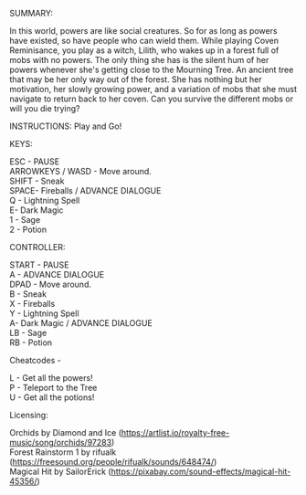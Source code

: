 SUMMARY: 

In this world, powers are like social creatures. So for as long as powers have existed, so have people who can wield them. While playing Coven Reminisance, you play as a witch, Lilith, who wakes up in a forest full of mobs with no powers. The only thing she has is the silent hum of her powers whenever she's getting close to the Mourning Tree. An ancient tree that may be her only way out of the forest. She has nothing but her motivation, her slowly growing power, and a variation of mobs that she must navigate to return back to her coven. Can you survive the different mobs or will you die trying?

INSTRUCTIONS:
Play and Go!

KEYS:

ESC - PAUSE <br />
ARROWKEYS / WASD - Move around. <br />
SHIFT - Sneak <br />
SPACE- Fireballs / ADVANCE DIALOGUE <br />
Q - Lightning Spell <br />
E- Dark Magic <br />
1 - Sage <br />
2 - Potion <br />

CONTROLLER:

START - PAUSE <br />
A - ADVANCE DIALOGUE <br />
DPAD - Move around. <br />
B - Sneak <br />
X - Fireballs <br />
Y - Lightning Spell <br />
A- Dark Magic / ADVANCE DIALOGUE <br />
LB - Sage <br />
RB - Potion <br />


Cheatcodes - 

L - Get all the powers! <br />
P - Teleport to the Tree <br />
U - Get all the potions! <br />


Licensing: 

Orchids by Diamond and Ice (https://artlist.io/royalty-free-music/song/orchids/97283) <br />
Forest Rainstorm 1 by rifualk (https://freesound.org/people/rifualk/sounds/648474/) <br />
Magical Hit by SailorErick (https://pixabay.com/sound-effects/magical-hit-45356/) <br />
